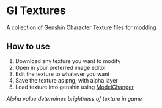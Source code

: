 # GI Textures
A collection of Genshin Character Texture files for modding

## How to use

 1. Download any texture you want to modify
 2. Open in your preferred image editor
 3. Edit the texture to whatever you want
 4. Save the texture as png, with alpha layer
 5. Load texture into genshin using [ModelChanger](https://github.com/portra400nc/ModelChanger) 

*Alpha value determines brightness of texture in game*